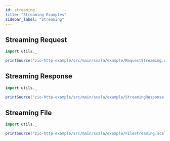 ```yaml
---
id: streaming
title: "Streaming Examples"
sidebar_label: "Streaming"
---
```


## Streaming Request

```scala mdoc:passthrough
import utils._

printSource("zio-http-example/src/main/scala/example/RequestStreaming.scala")
```

## Streaming Response

```scala mdoc:passthrough
import utils._

printSource("zio-http-example/src/main/scala/example/StreamingResponse.scala")
```

## Streaming File

```scala mdoc:passthrough
import utils._

printSource("zio-http-example/src/main/scala/example/FileStreaming.scala")
```
